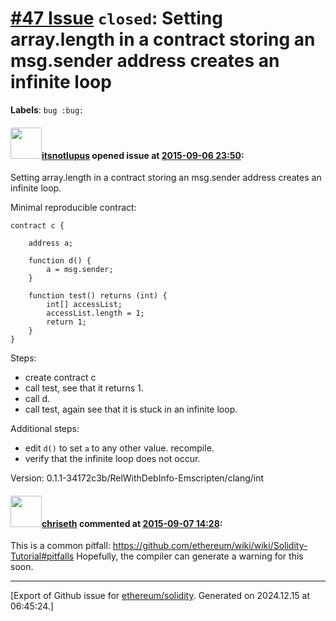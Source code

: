 # [\#47 Issue](https://github.com/ethereum/solidity/issues/47) `closed`: Setting array.length in a contract storing an msg.sender address creates an infinite loop
**Labels**: `bug :bug:`


#### <img src="https://avatars.githubusercontent.com/u/61941?v=4" width="50">[itsnotlupus](https://github.com/itsnotlupus) opened issue at [2015-09-06 23:50](https://github.com/ethereum/solidity/issues/47):

Setting array.length in a contract storing an msg.sender address creates an infinite loop.

Minimal reproducible contract:

```
contract c {

    address a;

    function d() {
        a = msg.sender;
    }

    function test() returns (int) {
        int[] accessList;
        accessList.length = 1;
        return 1;
    }
}
```

Steps:
- create contract c
- call test, see that it returns 1.
- call d.
- call test, again see that it is stuck in an infinite loop.

Additional steps:
- edit `d()` to set `a` to any other value. recompile.
- verify that the infinite loop does not occur.

Version: 0.1.1-34172c3b/RelWithDebInfo-Emscripten/clang/int


#### <img src="https://avatars.githubusercontent.com/u/9073706?v=4" width="50">[chriseth](https://github.com/chriseth) commented at [2015-09-07 14:28](https://github.com/ethereum/solidity/issues/47#issuecomment-138313253):

This is a common pitfall: https://github.com/ethereum/wiki/wiki/Solidity-Tutorial#pitfalls
Hopefully, the compiler can generate a warning for this soon.


-------------------------------------------------------------------------------



[Export of Github issue for [ethereum/solidity](https://github.com/ethereum/solidity). Generated on 2024.12.15 at 06:45:24.]
